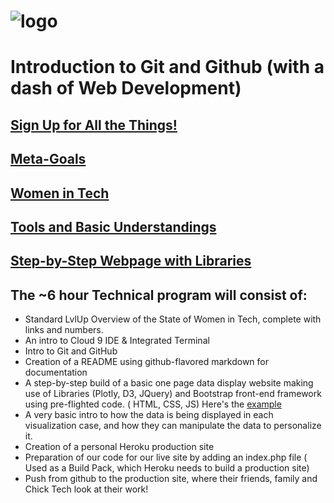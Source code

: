 ![logo](https://github.com/AlliVaughn/griffin_lvlup/raw/master/images/logo.png)
=================================


# Introduction to Git and Github (with a dash of Web Development)
## [Sign Up for All the Things!](sign_ups.md)  
## [Meta-Goals](meta_goals.md)
## [Women in Tech](overview.md)
## [Tools and Basic Understandings](tools.md) 
## [Step-by-Step Webpage with Libraries](step_by_step/step_1.html)



## The ~6 hour Technical program will consist of: 
 
  * Standard LvlUp Overview of the State of Women in Tech, complete with links and numbers.
  * An intro to Cloud 9 IDE & Integrated Terminal 
  * Intro to Git and GitHub
  * Creation of a README using github-flavored markdown for documentation
  * A step-by-step build of a basic one page data display website making use of Libraries (Plotly, D3, JQuery) and Bootstrap front-end framework using  pre-flighted code. ( HTML, CSS, JS) Here's the [example](https://shielded-mesa-33567.herokuapp.com/index.html) 
  * A very basic intro to how the data is being displayed in each visualization case, and how they can manipulate the data to personalize it. 
  * Creation of a personal Heroku production site
  * Preparation of our code for our live site by adding an index.php file ( Used as a Build Pack, which Heroku needs to build a production site)
  * Push from github to the production site, where their friends, family and Chick Tech look at their work!  
